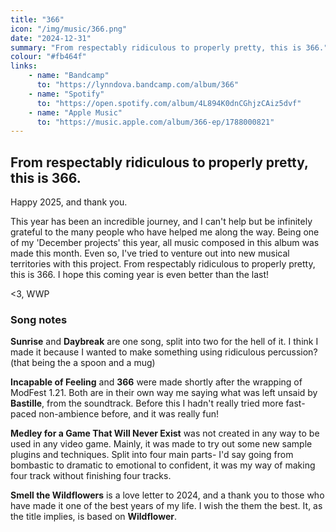 ```yaml
---
title: "366"
icon: "/img/music/366.png"
date: "2024-12-31"
summary: "From respectably ridiculous to properly pretty, this is 366."
colour: "#fb464f"
links:
    - name: "Bandcamp"
      to: "https://lynndova.bandcamp.com/album/366"
    - name: "Spotify"
      to: "https://open.spotify.com/album/4L894K0dnCGhjzCAiz5dvf"
    - name: "Apple Music"
      to: "https://music.apple.com/album/366-ep/1788000821"
---
```


## From respectably ridiculous to properly pretty, this is 366.

Happy 2025, and thank you.

This year has been an incredible journey, and I can't help but be infinitely grateful to the many people who have helped me along the way. Being one of my 'December projects' this year, all music composed in this album was made this month. Even so, I've tried to venture out into new musical territories with this project. From respectably ridiculous to properly pretty, this is 366. I hope this coming year is even better than the last!

<3, WWP

### Song notes

**Sunrise** and **Daybreak** are one song, split into two for the hell of it. I think I made it because I wanted to make something using ridiculous percussion? (that being the a spoon and a mug)

**Incapable of Feeling** and **366** were made shortly after the wrapping of ModFest 1.21. Both are in their own way me saying what was left unsaid by **Bastille**, from the soundtrack. Before this I hadn't really tried more fast-paced non-ambience before, and it was really fun!

**Medley for a Game That Will Never Exist** was not created in any way to be used in any video game. Mainly, it was made to try out some new sample plugins and techniques. Split into four main parts- I'd say going from bombastic to dramatic to emotional to confident, it was my way of making four track without finishing four tracks.

**Smell the Wildflowers** is a love letter to 2024, and a thank you to those who have made it one of the best years of my life. I wish the them the best. It, as the title implies, is based on **Wildflower**.
